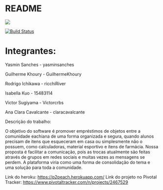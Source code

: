# README

<a href="https://codeclimate.com/github/Victorcrbs/p2pEACH/maintainability"><img src="https://api.codeclimate.com/v1/badges/05f4c4269f7fb46b0d27/maintainability" /></a>

[![Build Status](https://travis-ci.com/Victorcrbs/p2pEACH.svg?branch=master)](https://travis-ci.com/Victorcrbs/p2pEACH)


# Integrantes: 

Yasmin Sanches - yasminsanches

Guilherme Khoury - GuilhermeKhoury

Rodrigo Ichikawa - ricchiRiver

Isabella Kuo - 15483114

Victor Sugiyama - Victorcrbs

Ana Clara Cavalcante - claracavalcante

Descrição do trabalho:

O objetivo do software é promover empréstimos de objetos entre a comunidade eachiana de uma forma organizada e segura, quando alunos precisam de itens que esqueceram em casa ou simplesmente não o possuem, como calculadoras, material esportivo e itens de farmácia. Nossa proposta é facilitar a comunicação, pois as trocas atualmente são feitas através de grupos em redes sociais e muitas vezes as mensagens se perdem. A plataforma viria como uma forma de consolidação do tema e uma solução para toda a comunidade.

Link do heroku: https://p2peach.herokuapp.com/
Link do projeto no Pivotal Tracker: https://www.pivotaltracker.com/n/projects/2467529
